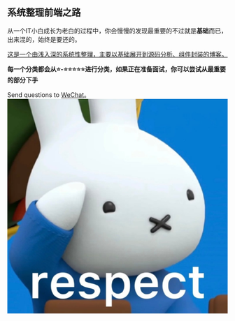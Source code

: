 ## 系统整理前端之路
从一个IT小白成长为老白的过程中，你会慢慢的发现最重要的不过就是**基础**而已，出来混的，始终是要还的。  
  
<u>这是一个由浅入深的系统性整理，主要以基础展开到源码分析、组件封装的博客。</u>

**每一个分类都会从⭐-⭐⭐⭐⭐⭐进行分类，如果正在准备面试，你可以尝试从最重要的部分下手**

Send questions to [WeChat](./IMG.md#wechat-img)。  
<img style="width:100vw" src="./common/respect.jpg"/>